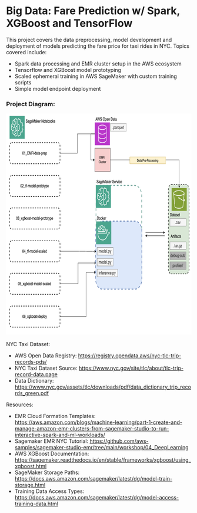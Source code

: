 # Big Data: Fare Prediction w/ Spark, XGBoost and TensorFlow

This project covers the data preprocessing, model development and deployment of models predicting the fare price for taxi rides in NYC. Topics covered include:
- Spark data processing and EMR cluster setup in the AWS ecosystem
- Tensorflow and XGBoost model prototyping
- Scaled ephemeral training in AWS SageMaker with custom training scripts
- Simple model endpoint deployment

### Project Diagram:
<img src="Images/architecture_overview.png" width="600" height="600">

NYC Taxi Dataset:
- AWS Open Data Registry: https://registry.opendata.aws/nyc-tlc-trip-records-pds/
- NYC Taxi Dataset Source: https://www.nyc.gov/site/tlc/about/tlc-trip-record-data.page
- Data Dictionary: https://www.nyc.gov/assets/tlc/downloads/pdf/data_dictionary_trip_records_green.pdf

Resources:
- EMR Cloud Formation Templates: 
https://aws.amazon.com/blogs/machine-learning/part-1-create-and-manage-amazon-emr-clusters-from-sagemaker-studio-to-run-interactive-spark-and-ml-workloads/
- Sagemaker EMR NYC Tutorial: https://github.com/aws-samples/sagemaker-studio-emr/tree/main/workshop/04_DeepLearning
- AWS XGBoost Documentation: https://sagemaker.readthedocs.io/en/stable/frameworks/xgboost/using_xgboost.html
- SageMaker Storage Paths: https://docs.aws.amazon.com/sagemaker/latest/dg/model-train-storage.html
- Training Data Access Types: https://docs.aws.amazon.com/sagemaker/latest/dg/model-access-training-data.html
